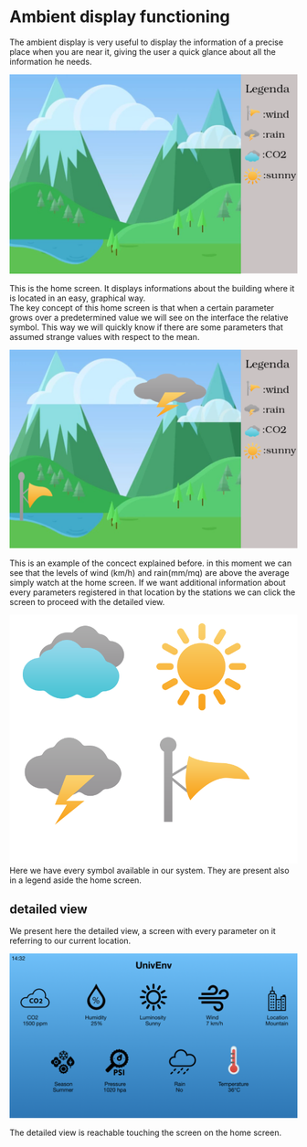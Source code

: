 # Ambient display functioning

The ambient display is very useful to display the information of a precise place when you are near it, giving the user a quick glance about all the information he needs.

![](./default.png)

This is the home screen. It displays informations about the building where it is located in an easy, graphical way.  
The key concept of this home screen is that when a certain parameter grows over a predetermined value we will see on the interface the relative symbol. This way we will quickly know if there are some parameters that assumed strange values with respect to the mean.

![](./wind+rain.png)

This is an example of the concect explained before.
in this moment we can see that the levels of wind (km/h) and rain(mm/mq) are above the average simply watch at the home screen.
If we want additional information about every parameters registered in that location by the stations we can click the screen to proceed with the detailed view.

![](./symbols.png)
Here we have every symbol available in our system. They are present also in a legend aside the home screen.

## detailed view

We present here the detailed view, a screen with every parameter on it referring to our current location.

![](./p2.png)

The detailed view is reachable touching the screen on the home screen.